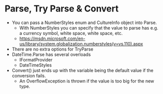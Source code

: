 # Parse, Try Parse & Convert

- You can pass a NumberStyles enum and CultureInfo object into Parse.
	- With NumberStyles you can specify that the value to parse has e.g. a currency symbol, white space, white space, etc.
	- https://msdn.microsoft.com/en-us/library/system.globalization.numberstyles(v=vs.110).aspx
- There are no extra options for TryParse
- DateTime.Parse has several overloads
	- IFormatProvider
	- DateTimeStyles
- Convert() just ends up with the variable being the default value if the conversion fails.
	- An OverflowException is thrown if the value is too big for the new type.


<!--stackedit_data:
eyJoaXN0b3J5IjpbLTE2MDA2Njk3NzksLTIwODg3NDY2MTJdfQ
==
-->